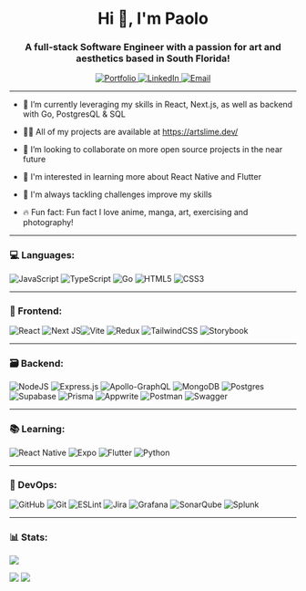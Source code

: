 <h1 align="center">Hi 👋, I'm Paolo</h1>
<h3 align="center">A full-stack Software Engineer with a passion for art and aesthetics based in South Florida!</h3>
<p align="center">
<a href="https://artslime.dev/">
<img alt="Portfolio" src="https://img.shields.io/badge/PORTFOLIO-black?style=for-the-badge&logo=nextdotjs&logoColor=%23fff&logoSize=auto&link=https%3A%2F%2Fartslime.dev%2F">
</a>
<a href="https://www.linkedin.com/in/artslimedev/">
<img alt="LinkedIn" src="https://img.shields.io/badge/LinkedIn-0077B5?style=for-the-badge&logo=linkedin&logoColor=white&logoSize=auto&link=https%3A%2F%2Fwww.linkedin.com%2Fin%2F">
</a>
<a href="mailto:artslimedev@gmail.com">
<img alt="Email" src="https://img.shields.io/badge/EMAIL-purple?style=for-the-badge&logo=minutemailer&logoColor=white&logoSize=auto&link=mailto%3Aartslimedev%40gmail.com">
</a>
</p>

---
- 🌱 I’m currently leveraging my skills in React, Next.js, as well as backend with Go, PostgresQL & SQL

- 👨‍💻 All of my projects are available at https://artslime.dev/

- 🤝 I’m looking to collaborate on more open source projects in the near future

- 🧠 I'm interested in learning more about React Native and Flutter

- 🧐 I'm always tackling challenges improve my skills

- 🔥 Fun fact: Fun fact I love anime, manga, art, exercising and photography!

---
### 💻 Languages:
![JavaScript](https://img.shields.io/badge/javascript-%23323330.svg?style=for-the-badge&logo=javascript&logoColor=%23F7DF1E) ![TypeScript](https://img.shields.io/badge/typescript-%23007ACC.svg?style=for-the-badge&logo=typescript&logoColor=white) ![Go](https://img.shields.io/badge/go-%2300ADD8.svg?style=for-the-badge&logo=go&logoColor=white) ![HTML5](https://img.shields.io/badge/html5-%23E34F26.svg?style=for-the-badge&logo=html5&logoColor=white) ![CSS3](https://img.shields.io/badge/css3-%231572B6.svg?style=for-the-badge&logo=css3&logoColor=white)

---
### 🎨 Frontend:
![React](https://img.shields.io/badge/react-%2320232a.svg?style=for-the-badge&logo=react&logoColor=%2361DAFB) ![Next JS](https://img.shields.io/badge/Next-black?style=for-the-badge&logo=next.js&logoColor=white)![Vite](https://img.shields.io/badge/vite-%23646CFF.svg?style=for-the-badge&logo=vite&logoColor=white) ![Redux](https://img.shields.io/badge/redux-%23593d88.svg?style=for-the-badge&logo=redux&logoColor=white) ![TailwindCSS](https://img.shields.io/badge/tailwindcss-%2338B2AC.svg?style=for-the-badge&logo=tailwind-css&logoColor=white) ![Storybook](https://img.shields.io/badge/-Storybook-FF4785?style=for-the-badge&logo=storybook&logoColor=white)

---
### 🗃️ Backend:
![NodeJS](https://img.shields.io/badge/node.js-6DA55F?style=for-the-badge&logo=node.js&logoColor=white) ![Express.js](https://img.shields.io/badge/express.js-%23404d59.svg?style=for-the-badge&logo=express&logoColor=%2361DAFB) ![Apollo-GraphQL](https://img.shields.io/badge/-ApolloGraphQL-311C87?style=for-the-badge&logo=apollo-graphql) ![MongoDB](https://img.shields.io/badge/MongoDB-%234ea94b.svg?style=for-the-badge&logo=mongodb&logoColor=white) ![Postgres](https://img.shields.io/badge/postgres-%23316192.svg?style=for-the-badge&logo=postgresql&logoColor=white) ![Supabase](https://img.shields.io/badge/Supabase-3ECF8E?style=for-the-badge&logo=supabase&logoColor=white) ![Prisma](https://img.shields.io/badge/Prisma-3982CE?style=for-the-badge&logo=Prisma&logoColor=white) ![Appwrite](https://img.shields.io/badge/Appwrite-%23FD366E.svg?style=for-the-badge&logo=appwrite&logoColor=white) ![Postman](https://img.shields.io/badge/Postman-FF6C37?style=for-the-badge&logo=postman&logoColor=white) ![Swagger](https://img.shields.io/badge/-Swagger-%23Clojure?style=for-the-badge&logo=swagger&logoColor=white)

---
### 📚 Learning:
![React Native](https://img.shields.io/badge/react_native-%2320232a.svg?style=for-the-badge&logo=react&logoColor=%2361DAFB) ![Expo](https://img.shields.io/badge/expo-1C1E24?style=for-the-badge&logo=expo&logoColor=#D04A37) ![Flutter](https://img.shields.io/badge/Flutter-%2302569B.svg?style=for-the-badge&logo=Flutter&logoColor=white) ![Python](https://img.shields.io/badge/python-3670A0?style=for-the-badge&logo=python&logoColor=ffdd54)

---
### 🔄 DevOps:
![GitHub](https://img.shields.io/badge/github-%23121011.svg?style=for-the-badge&logo=github&logoColor=white) ![Git](https://img.shields.io/badge/git-%23F05033.svg?style=for-the-badge&logo=git&logoColor=white) ![ESLint](https://img.shields.io/badge/ESLint-4B3263?style=for-the-badge&logo=eslint&logoColor=white) ![Jira](https://img.shields.io/badge/jira-%230A0FFF.svg?style=for-the-badge&logo=jira&logoColor=white) ![Grafana](https://img.shields.io/badge/grafana-%23F46800.svg?style=for-the-badge&logo=grafana&logoColor=white) ![SonarQube](https://img.shields.io/badge/SonarQube-black?style=for-the-badge&logo=sonarqube&logoColor=4E9BCD) ![Splunk](https://img.shields.io/badge/splunk-%23000000.svg?style=for-the-badge&logo=splunk&logoColor=white)

---
### 📊 Stats:
![](https://github-readme-stats.vercel.app/api/top-langs/?username=artslimedev&theme=radical&hide_border=false&include_all_commits=false&count_private=false&layout=compact)

![](https://github-readme-stats.vercel.app/api?username=artslimedev&theme=radical&hide_border=false&include_all_commits=false&count_private=false) ![](https://nirzak-streak-stats.vercel.app/?user=artslimedev&theme=radical&hide_border=false)
